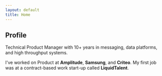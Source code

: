 ```yaml
---
layout: default
title: Home
---
```


## Profile
Technical Product Manager with 10+ years in messaging, data platforms, and high throughput systems.

I've worked on Product at **Amplitude**, **Samsung**, and **Criteo**. My first job was at a contract-based work start-up called **LiquidTalent**.
